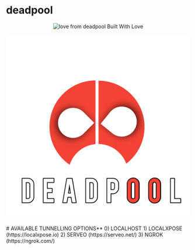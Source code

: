 # deadpool
<p align="center">
  <a><img title="love from deadpool Built With Love" " src="https://forthebadge.com/images/badges/built-with-love.svg" ></a>
 </p>
<p align="center">
  <img src="logo.png"> 
</p>
# AVAILABLE TUNNELLING OPTIONS**
0) LOCALHOST
1) LOCALXPOSE (https://localxpose.io)
2) SERVEO (https://serveo.net/)
3) NGROK (https://ngrok.com/)
